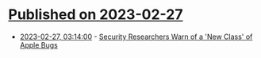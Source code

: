 # [Published on 2023-02-27](index.md)

* [2023-02-27, 03:14:00](https://apple.slashdot.org/story/23/02/27/0311241/security-researchers-warn-of-a-new-class-of-apple-bugs?utm_source=rss1.0mainlinkanon&utm_medium=feed) - [Security Researchers Warn of a 'New Class' of Apple Bugs](https://apple.slashdot.org/story/23/02/27/0311241/security-researchers-warn-of-a-new-class-of-apple-bugs?utm_source=rss1.0mainlinkanon&utm_medium=feed)
